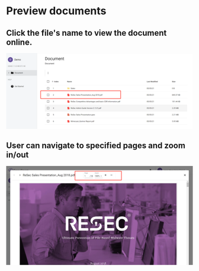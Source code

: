 # Preview documents

## Click the file's name to view the document online.

![](.gitbook/assets/image%20%2822%29.png)

## User can navigate to specified pages and zoom in/out

![](.gitbook/assets/image%20%2826%29.png)





